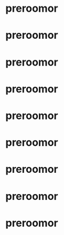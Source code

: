 # preroomor
# preroomor
# preroomor
# preroomor
# preroomor
# preroomor
# preroomor
# preroomor
# preroomor
